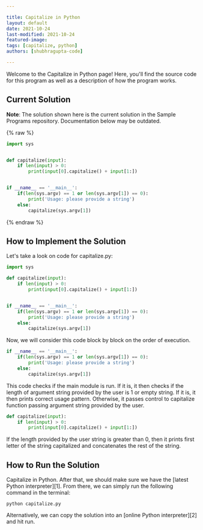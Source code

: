 ```yaml
---

title: Capitalize in Python
layout: default
date: 2021-10-24
last-modified: 2021-10-24
featured-image:
tags: [capitalize, python]
authors: [shubhragupta-code]

---
```


Welcome to the Capitalize in Python page! Here, you'll find the source code for this program as well as a description of how the program works.

## Current Solution

**Note**: The solution shown here is the current solution in the Sample Programs repository. Documentation below may be outdated.

{% raw %}

```Python
import sys


def capitalize(input):
    if len(input) > 0:
        print(input[0].capitalize() + input[1:])


if __name__ == '__main__':
    if(len(sys.argv) == 1 or len(sys.argv[1]) == 0):
        print('Usage: please provide a string')
    else:
        capitalize(sys.argv[1])
```

{% endraw %}

## How to Implement the Solution

Let's take a look on code for capitalize.py:

```python
import sys

def capitalize(input):
    if len(input) > 0:
        print(input[0].capitalize() + input[1:])


if __name__ == '__main__':
    if(len(sys.argv) == 1 or len(sys.argv[1]) == 0):
        print('Usage: please provide a string')
    else:
        capitalize(sys.argv[1])

```

Now, we will consider this code block by block on the order of execution.

```python
if __name__ == '__main__':
    if(len(sys.argv) == 1 or len(sys.argv[1]) == 0):
        print('Usage: please provide a string')
    else:
        capitalize(sys.argv[1])
```
This code checks if the main module is run. If it is, it then checks if the length of argument string provided by the user is 1 or empty string. If it is, it then prints correct usage pattern. Otherwise, it passes control to capitalize function passing argument string provided by the user.

```python
def capitalize(input):
    if len(input) > 0:
        print(input[0].capitalize() + input[1:])
```
If the length provided by the user string is greater than 0, then it prints first letter of the string capitalized and concatenates the rest of the string.


## How to Run the Solution

Capitalize in Python. After that, we should make sure we have the
[latest Python interpreter][1]. From there, we can simply run the following
command in the terminal:

```console
python capitalize.py
```

Alternatively, we can copy the solution into an [online Python interpreter][2]
and hit run.
